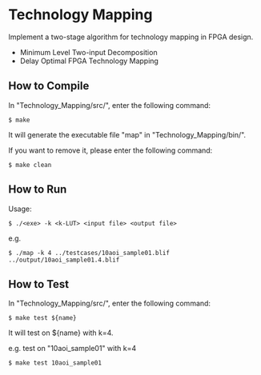 # Technology Mapping
Implement a two-stage algorithm for technology mapping in FPGA design.
* Minimum Level Two-input Decomposition
* Delay Optimal FPGA Technology Mapping

## How to Compile
In "Technology_Mapping/src/", enter the following command:
```
$ make
```
It will generate the executable file "map" in "Technology_Mapping/bin/".

If you want to remove it, please enter the following command:
```
$ make clean
```

## How to Run
Usage:
```
$ ./<exe> -k <k-LUT> <input file> <output file>
```

e.g.
```
$ ./map -k 4 ../testcases/10aoi_sample01.blif ../output/10aoi_sample01.4.blif
```

## How to Test
In "Technology_Mapping/src/", enter the following command:
```
$ make test ${name}
```
It will test on ${name} with k=4.

e.g. test on "10aoi_sample01" with k=4
```
$ make test 10aoi_sample01
```
